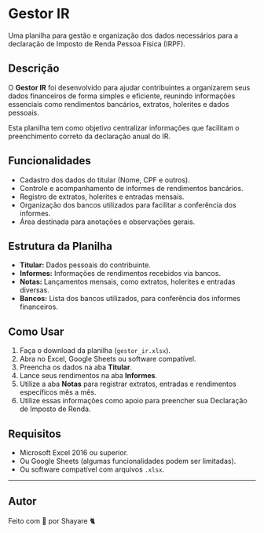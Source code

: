 # Gestor IR

Uma planilha para gestão e organização dos dados necessários para a declaração de Imposto de Renda Pessoa Física (IRPF).

## Descrição

O **Gestor IR** foi desenvolvido para ajudar contribuintes a organizarem seus dados financeiros de forma simples e eficiente, reunindo informações essenciais como rendimentos bancários, extratos, holerites e dados pessoais. 

Esta planilha tem como objetivo centralizar informações que facilitam o preenchimento correto da declaração anual do IR.

## Funcionalidades

- Cadastro dos dados do titular (Nome, CPF e outros).
- Controle e acompanhamento de informes de rendimentos bancários.
- Registro de extratos, holerites e entradas mensais.
- Organização dos bancos utilizados para facilitar a conferência dos informes.
- Área destinada para anotações e observações gerais.

## Estrutura da Planilha

- **Titular:** Dados pessoais do contribuinte.
- **Informes:** Informações de rendimentos recebidos via bancos.
- **Notas:** Lançamentos mensais, como extratos, holerites e entradas diversas.
- **Bancos:** Lista dos bancos utilizados, para conferência dos informes financeiros.

## Como Usar

1. Faça o download da planilha (`gestor_ir.xlsx`).
2. Abra no Excel, Google Sheets ou software compatível.
3. Preencha os dados na aba **Titular**.
4. Lance seus rendimentos na aba **Informes**.
5. Utilize a aba **Notas** para registrar extratos, entradas e rendimentos específicos mês a mês.
6. Utilize essas informações como apoio para preencher sua Declaração de Imposto de Renda.

## Requisitos

- Microsoft Excel 2016 ou superior.
- Ou Google Sheets (algumas funcionalidades podem ser limitadas).
- Ou software compatível com arquivos `.xlsx`.

---

## Autor

Feito com 💜 por Shayare 🐈
